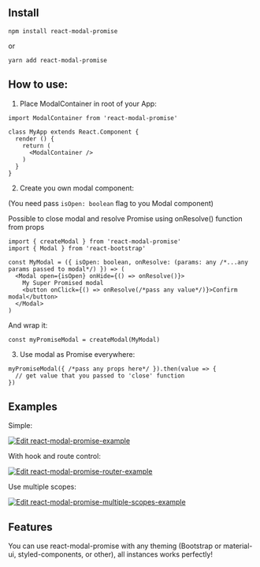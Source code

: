 ## Install
```
npm install react-modal-promise
```
or
```
yarn add react-modal-promise
```

## How to use:

1. Place ModalContainer in root of your App:

```tsx
import ModalContainer from 'react-modal-promise'

class MyApp extends React.Component {
  render () {
    return (
      <ModalContainer />
    )
  }
}
```

2. Create you own modal component:

(You need pass ```isOpen: boolean``` flag to you Modal component)

Possible to close modal and resolve Promise using onResolve() function from props

```tsx
import { createModal } from 'react-modal-promise'
import { Modal } from 'react-bootstrap'

const MyModal = ({ isOpen: boolean, onResolve: (params: any /*...any params passed to modal*/) }) => (
  <Modal open={isOpen} onHide={() => onResolve()}>
    My Super Promised modal
    <button onClick={() => onResolve(/*pass any value*/)}>Confirm modal</button>
  </Modal>
)
```

And wrap it:

```tsx
const myPromiseModal = createModal(MyModal)

```

3. Use modal as Promise everywhere:

```tsx
myPromiseModal({ /*pass any props here*/ }).then(value => {
  // get value that you passed to 'close' function
})
```

## Examples

Simple:

[![Edit react-modal-promise-example](https://codesandbox.io/static/img/play-codesandbox.svg)](https://codesandbox.io/s/react-modal-promise-example-by2pd?fontsize=14&hidenavigation=1&theme=dark)

With hook and route control:

[![Edit react-modal-promise-router-example](https://codesandbox.io/static/img/play-codesandbox.svg)](https://codesandbox.io/s/react-modal-promise-router-example-jhtet?fontsize=14&hidenavigation=1&theme=dark)

Use multiple scopes:

[![Edit react-modal-promise-multiple-scopes-example](https://codesandbox.io/static/img/play-codesandbox.svg)](https://codesandbox.io/s/react-modal-promise-example-wmvmt?fontsize=14&hidenavigation=1&theme=dark)


## Features

You can use react-modal-promise with any theming (Bootstrap or material-ui, styled-components, or other), all instances works perfectly!


